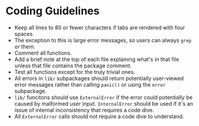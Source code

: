 # Coding Guidelines

* Keep all lines to 80 or fewer characters if tabs are rendered with four spaces.
* The exception to this is large error messages, so users can always `grep` or them.
* Comment all functions.
* Add a brief note at the top of each file explaining what's in that file unless that file contains the package comment.
* Test all functions except for the truly trivial ones.
* All errors in `lib/` subpackages should return potentially user-viewed error messages rather than calling `panic()` or using the `error` subpackage.
* `lib/` funcitons should use `ExternalError` if the error could potentially be caused by malformed user input. `InternalError` should be used if it's an issue of internal inconsistency that requires a code dive.
* All `ExternalError` calls should not require a code dive to understand.
